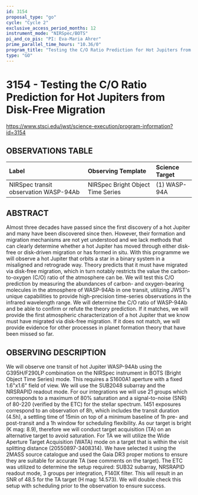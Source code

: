 ```yaml
---
id: 3154
proposal_type: "go"
cycle: "Cycle 2"
exclusive_access_period_months: 12
instrument_mode: "NIRSpec/BOTS"
pi_and_co_pis: "PI: Eva-Maria Ahrer"
prime_parallel_time_hours: "10.36/0"
program_title: "Testing the C/O Ratio Prediction for Hot Jupiters from Disk-Free Migration"
type: "GO"
---
```

# 3154 - Testing the C/O Ratio Prediction for Hot Jupiters from Disk-Free Migration
https://www.stsci.edu/jwst/science-execution/program-information?id=3154
## OBSERVATIONS TABLE
| Label                               | Observing Template             | Science Target |
| :---------------------------------- | :----------------------------- | :------------- |
| NIRSpec transit observation WASP-94Ab | NIRSpec Bright Object Time Series | (1) WASP-94A   |

## ABSTRACT

Almost three decades have passed since the first discovery of a hot Jupiter and many have been discovered since then. However, their formation and migration mechanisms are not yet understood and we lack methods that can clearly determine whether a hot Jupiter has moved through either disk-free or disk-driven migration or has formed in situ. With this programme we will observe a hot Jupiter that orbits a star in a binary system in a misaligned and retrograde way. Theory predicts that it must have migrated via disk-free migration, which in turn notably restricts the value the carbon-to-oxygen (C/O) ratio of the atmosphere can be. We will test this C/O prediction by measuring the abundances of carbon- and oxygen-bearing molecules in the atmosphere of WASP-94Ab in one transit, utilizing JWST's unique capabilities to provide high-precision time-series observations in the infrared wavelength range. We will determine the C/O ratio of WASP-94Ab and be able to confirm or refute the theory prediction. If it matches, we will provide the first atmospheric characterization of a hot Jupiter that we know must have migrated via disk-free migration. If it does not match, we will provide evidence for other processes in planet formation theory that have been missed so far.

## OBSERVING DESCRIPTION

We will observe one transit of hot Jupiter WASP-94Ab using the G395H/F290LP combination on the NIRSpec instrument in BOTS (Bright Object Time Series) mode. This requires a S1600A1 aperture with a fixed 1.6"x1.6" field of view. We will use the SUB2048 subarray and the NRSRAPID readout mode. For our integrations we will use 21 groups which corresponds to a maximum of 80% saturation and a signal-to-noise (SNR) of 80-220 (verified by the ETC) for the stellar spectrum. 1451 exposures correspond to an observation of 8h, which includes the transit duration (4.5h), a settling time of 15min on top of a minimum baseline of 1h pre- and post-transit and a 1h window for scheduling flexibility. As our target is bright (K mag: 8.9), therefore we will conduct target acquisition (TA) on an alternative target to avoid saturation. For TA we will utilize the Wide Aperture Target Acquisition (WATA) mode on a target that is within the visit splitting distance (20550897-3408314). We have selected it using the 2MASS source catalogue and used the Gaia DR3 proper motions to ensure they are suitable for accurate TA (see comments on the target). The ETC was utilized to determine the setup required: SUB32 subarray, NRSRAPID readout mode, 3 groups per integration, F140X filter. This will result in an SNR of 48.5 for the TA target (H mag: 14.573). We will double check this setup with scheduling prior to the observation to ensure success.